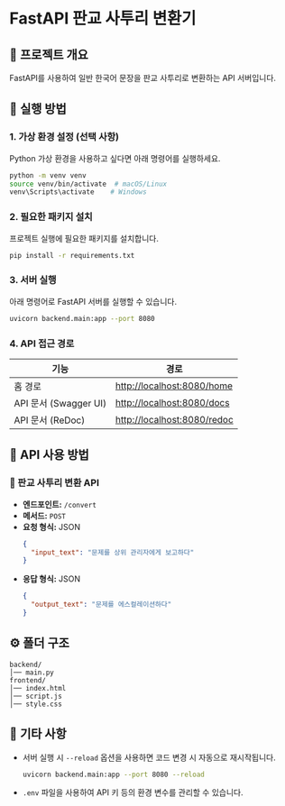# FastAPI 판교 사투리 변환기

## 📌 프로젝트 개요
FastAPI를 사용하여 일반 한국어 문장을 판교 사투리로 변환하는 API 서버입니다.

## 🚀 실행 방법
### 1. 가상 환경 설정 (선택 사항)
Python 가상 환경을 사용하고 싶다면 아래 명령어를 실행하세요.
```bash
python -m venv venv
source venv/bin/activate  # macOS/Linux
venv\Scripts\activate    # Windows
```

### 2. 필요한 패키지 설치
프로젝트 실행에 필요한 패키지를 설치합니다.
```bash
pip install -r requirements.txt
```

### 3. 서버 실행
아래 명령어로 FastAPI 서버를 실행할 수 있습니다.
```bash
uvicorn backend.main:app --port 8080
```

### 4. API 접근 경로
| 기능 | 경로 |
|------|------|
| 홈 경로 | [http://localhost:8080/home](http://localhost:8080/home) |
| API 문서 (Swagger UI) | [http://localhost:8080/docs](http://localhost:8080/docs) |
| API 문서 (ReDoc) | [http://localhost:8080/redoc](http://localhost:8080/redoc) |

## 📡 API 사용 방법
### 🔹 판교 사투리 변환 API
- **엔드포인트:** `/convert`
- **메서드:** `POST`
- **요청 형식:** JSON
  ```json
  {
    "input_text": "문제를 상위 관리자에게 보고하다"
  }
  ```
- **응답 형식:** JSON
  ```json
  {
    "output_text": "문제를 에스컬레이션하다"
  }
  ```

## ⚙️ 폴더 구조
```
backend/
│── main.py   
frontend/
│── index.html
│── script.js 
│── style.css 
```

## 📌 기타 사항
- 서버 실행 시 `--reload` 옵션을 사용하면 코드 변경 시 자동으로 재시작됩니다.
  ```bash
  uvicorn backend.main:app --port 8080 --reload
  ```
- `.env` 파일을 사용하여 API 키 등의 환경 변수를 관리할 수 있습니다.

